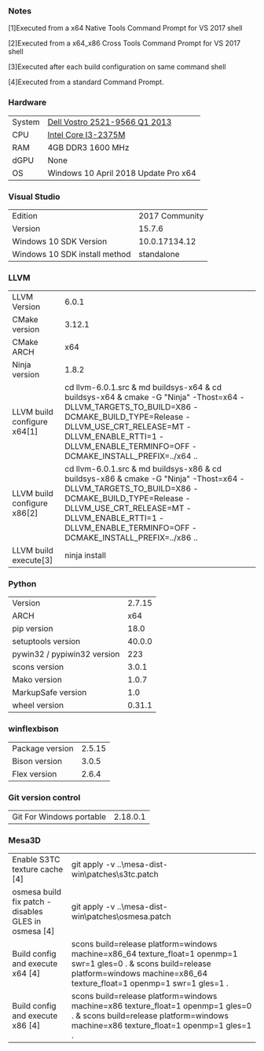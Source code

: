 ### Notes

[1]Executed from a x64 Native Tools Command Prompt for VS 2017 shell

[2]Executed from a x64_x86 Cross Tools Command Prompt for VS 2017 shell

[3]Executed after each build configuration on same command shell

[4]Executed from a standard Command Prompt.
### Hardware
| | |
|-|-|
System | [Dell Vostro 2521-9566 Q1 2013](http://www.dell.com/support/home/en/us/robsdt1/product-support/product/vostro-2521)
CPU | [Intel Core I3-2375M](https://ark.intel.com/products/74259/Intel-Core-i3-2375M-Processor-3M-Cache-1_50-GHz)
RAM | 4GB DDR3 1600 MHz
dGPU | None
OS | Windows 10 April 2018 Update Pro x64
### Visual Studio
| | |
|-|-|
Edition | 2017 Community
Version | 15.7.6
Windows 10 SDK Version | 10.0.17134.12
Windows 10 SDK install method | standalone
### LLVM
| | |
|-|-|
LLVM Version | 6.0.1
CMake version | 3.12.1
CMake ARCH | x64
Ninja version | 1.8.2
LLVM build configure x64[1] | cd llvm-6.0.1.src & md buildsys-x64 & cd buildsys-x64 & cmake -G "Ninja" -Thost=x64 -DLLVM_TARGETS_TO_BUILD=X86 -DCMAKE_BUILD_TYPE=Release -DLLVM_USE_CRT_RELEASE=MT -DLLVM_ENABLE_RTTI=1 -DLLVM_ENABLE_TERMINFO=OFF -DCMAKE_INSTALL_PREFIX=../x64 ..
LLVM build configure x86[2] | cd llvm-6.0.1.src & md buildsys-x86 & cd buildsys-x86 & cmake -G "Ninja" -Thost=x64 -DLLVM_TARGETS_TO_BUILD=X86 -DCMAKE_BUILD_TYPE=Release -DLLVM_USE_CRT_RELEASE=MT -DLLVM_ENABLE_RTTI=1 -DLLVM_ENABLE_TERMINFO=OFF -DCMAKE_INSTALL_PREFIX=../x86 ..
LLVM build execute[3] | ninja install
### Python
| | |
|-|-|
Version | 2.7.15
ARCH | x64
pip version | 18.0
setuptools version | 40.0.0
pywin32 / pypiwin32 version | 223
scons version | 3.0.1
Mako version | 1.0.7
MarkupSafe version | 1.0
wheel version | 0.31.1
### winflexbison
| | |
|-|-|
Package version | 2.5.15
Bison version | 3.0.5
Flex version | 2.6.4
### Git version control
| | |
|-|-|
Git For Windows portable | 2.18.0.1
### Mesa3D
| | |
|-|-|
Enable S3TC texture cache [4] | git apply -v ..\mesa-dist-win\patches\s3tc.patch
osmesa build fix patch - disables GLES in osmesa [4] | git apply -v ..\mesa-dist-win\patches\osmesa.patch
Build config and execute x64 [4] | scons build=release platform=windows machine=x86_64 texture_float=1 openmp=1 swr=1 gles=0 . & scons build=release platform=windows machine=x86_64 texture_float=1 openmp=1 swr=1 gles=1 .
Build config and execute x86 [4] | scons build=release platform=windows machine=x86 texture_float=1 openmp=1 gles=0 . & scons build=release platform=windows machine=x86 texture_float=1 openmp=1 gles=1 .
